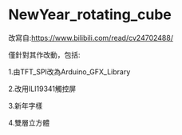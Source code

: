 # NewYear_rotating_cube
 改寫自:https://www.bilibili.com/read/cv24702488/


僅針對其作改動，包括:


1.由TFT_SPI改為Arduino_GFX_Library

2.改用ILI19341觸控屏

3.新年字樣

4.雙層立方體



